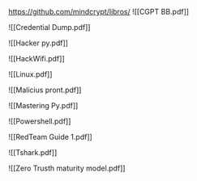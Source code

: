 https://github.com/mindcrypt/libros/
![[CGPT BB.pdf]]

![[Credential Dump.pdf]]

![[Hacker py.pdf]]

![[HackWifi.pdf]]

![[Linux.pdf]]

![[Malicius pront.pdf]]

![[Mastering Py.pdf]]

![[Powershell.pdf]]

![[RedTeam Guide 1.pdf]]

![[Tshark.pdf]]

![[Zero Trusth maturity model.pdf]]